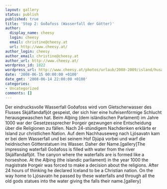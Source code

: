 ```yaml
---
layout: gallery
status: publish
published: true
title: 'Stop 2: Goðafoss (Wasserfall der Götter)'
author:
  display_name: cheesy
  login: cheesy
  email: christine@cheesy.at
  url: http://www.cheesy.at/
author_login: cheesy
author_email: christine@cheesy.at
author_url: http://www.cheesy.at/
wordpress_id: 1822
wordpress_url: http://www.cheesy.at/photos/urlaub/2008-2009/island/husavik-godafoss/godafoss/
date: '2008-06-15 00:00:00 +0100'
date_gmt: '2008-06-14 22:00:00 +0100'
categories:
- Uncategorized
comments: []
---
```

<!--:de-->Der eindrucksvolle Wasserfall Goðafoss wird vom Gletscherwasser des Flusses Skjálfandafljót gespeist, der sich hier eine hufeisenförmige Schlucht herausgewaschen hat. Beim Alþing (dem isländischen Parlament) im Jahre 1000 war der Gesetzessprecher Þorgeir gezwungen eine Entscheidung über die Religionen zu fällen. Nach 24-stündigem Nachdenken erklärte er Island zur christlichen Nation. Auf dem Nachhauseweg nach Ljósavatn kam er bei dem Wasserfall und bei seinem Hof Djúpá vorbei und warf die heidnischen Götterstatuen ins Wasser. Daher der Name.[gallery]<!--:--><!--:en-->The impressing waterfall Goðafoss is filled with water from the river Skjálfandafljót. The canyon where the waterfalls are is formed like a horseshoe. At the Alþing (the islandic parliament) in the year 1000 the magistrate Þorgeir was forced to make a decision about the religions. After 24 hours of thinking he declared Iceland to be a Christian nation. On the way home to Ljósavatn he passed by these waterfalls and through all the old gods statues into the water giving the falls their name.[gallery]<!--:-->

